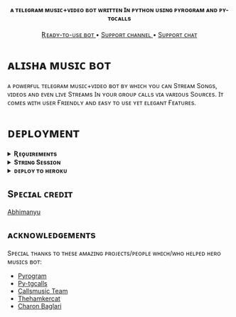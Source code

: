 <H4 Align="Center">
    ᴀ ᴛᴇʟᴇɢʀᴀᴍ ᴍᴜsɪᴄ+ᴠɪᴅᴇᴏ ʙᴏᴛ ᴡʀɪᴛᴛᴇɴ Ɪɴ ᴘʏᴛʜᴏɴ ᴜsɪɴɢ ᴘʏʀᴏɢʀᴀᴍ ᴀɴᴅ ᴘʏ-ᴛɢᴄᴀʟʟs 
</H4>
<P Align="Center">
    <A Href="Https://T.Me/Queenalisharobot"> Ʀᴇᴀᴅʏ-ᴛᴏ-ᴜsᴇ ʙᴏᴛ </A> •
    <A Href="Https://T.Me/Pubglovers_Shayri_Lovers"> Sᴜᴘᴘᴏʀᴛ ᴄʜᴀɴɴᴇʟ </A> •
    <A Href="Https://T.Me/Alishasupport"> Sᴜᴘᴘᴏʀᴛ ᴄʜᴀᴛ </A> 
</P>
    
# ᴀʟɪꜱʜᴀ ᴍᴜsɪᴄ ʙᴏᴛ

ᴀ ᴘᴏᴡᴇʀғᴜʟ ᴛᴇʟᴇɢʀᴀᴍ ᴍᴜsɪᴄ+ᴠɪᴅᴇᴏ ʙᴏᴛ ʙʏ ᴡʜɪᴄʜ ʏᴏᴜ ᴄᴀɴ Sᴛʀᴇᴀᴍ Sᴏɴɢs, ᴠɪᴅᴇᴏs ᴀɴᴅ ᴇᴠᴇɴ ʟɪᴠᴇ Sᴛʀᴇᴀᴍs Ɪɴ ʏᴏᴜʀ ɢʀᴏᴜᴘ ᴄᴀʟʟs ᴠɪᴀ ᴠᴀʀɪᴏᴜs Sᴏᴜʀᴄᴇs. Ɪᴛ ᴄᴏᴍᴇs ᴡɪᴛʜ  ᴜsᴇʀ Ғʀɪᴇɴᴅʟʏ ᴀɴᴅ ᴇᴀsʏ ᴛᴏ ᴜsᴇ ʏᴇᴛ ᴇʟᴇɢᴀɴᴛ Ғᴇᴀᴛᴜʀᴇs.

# ᴅᴇᴘʟᴏʏᴍᴇɴᴛ


<Details>
<Summary><B>Ʀᴇǫᴜɪʀᴇᴍᴇɴᴛs</B></Summary>
<Br>
    
- [ᴘʏᴛʜᴏɴ𝟹.𝟿](Https://Www.Python.Org/Downloads/Release/Python-390/)
- [ᴛᴇʟᴇɢʀᴀᴍ ᴀᴘɪ ᴋᴇʏ](Https://Docs.Pyrogram.Org/Intro/Setup#api-keys)
- [ᴛᴇʟᴇɢʀᴀᴍ ʙᴏᴛ ᴛᴏᴋᴇɴ](Https://T.Me/Botfather)
- [ᴍᴏɴɢᴏᴅʙ Uri](Https://Telegra.Ph/How-to-get-mongodb-uri-04-06)
- [Sᴛʀɪɴɢ Sᴇssɪᴏɴ](Https://T.Me/Stringgeneratorrobot)
    
</Details>

<Details>
<Summary><B>Sᴛʀɪɴɢ Sᴇssɪᴏɴ</B></Summary>
<Br>
    
> ʏᴏᴜ'ʟʟ ɴᴇᴇᴅ ᴀ ᴀᴘɪ_Ɪᴅ & ᴀᴘɪ_ʜᴀsʜ Ɪɴ ᴏʀᴅᴇʀ ᴛᴏ ɢᴇɴᴇʀᴀᴛᴇ ᴘʏʀᴏɢʀᴀᴍ Sᴇssɪᴏɴ. 
> ᴀʟᴡᴀʏs Ʀᴇᴍᴇʙᴇʀ ᴛᴏ ᴜsᴇ ɢᴏᴏᴅ ᴀᴘɪ ᴄᴏᴍʙᴏ ᴇʟsᴇ ʏᴏᴜʀ ᴀᴄᴄᴏᴜɴᴛ ᴄᴏᴜʟᴅ ʙᴇ ᴅᴇʟᴇᴛᴇᴅ.

<H4> ɢᴇɴᴇʀᴀᴛᴇ Sᴇssɪᴏɴ ᴠɪᴀ Ʀᴇᴘʟ: </H4>    
<P><A Href="Https://Replit.Com/@notreallyshikhar/Yukki-music-string-gen"><Img Src="Https://Img.Shields.Io/Badge/Generate%20on%20repl-blueviolet?Style=For-the-badge&Logo=Appveyor" Width="200""/></A></P>

<H4> ɢᴇɴᴇʀᴀᴛᴇ Sᴇssɪᴏɴ ᴠɪᴀ ᴛᴇʟᴇɢʀᴀᴍ Sᴛʀɪɴɢ-ɢᴇɴ ʙᴏᴛ: </H4>    
<P><A Href="Https://T.Me/Stringgeneratorrobot"><Img Src="Https://Img.Shields.Io/Badge/Tg%20string%20gen%20bot-blueviolet?Style=For-the-badge&Logo=Appveyor" Width="200""/></A></P>
    
</Details>

<Details>
<Summary><B>ᴅᴇᴘʟᴏʏ ᴛᴏ ʜᴇʀᴏᴋᴜ</B></Summary>
<Br>

> ʜᴇʀᴏᴋᴜ ʜᴀs ᴛᴡᴏ ᴠᴀʀs[ ʜᴇʀᴏᴋᴜ_ᴀᴘɪ_ᴋᴇʏ & ʜᴇʀᴏᴋᴜ_ᴀᴘᴘ_ɴᴀᴍᴇ ] Ғᴏʀ ᴜᴘᴅᴀᴛᴇʀ ᴛᴏ ᴡᴏʀᴋ. 
> ʙʏ Sᴇᴛᴛɪɴɢ ᴛʜᴏsᴇ ᴛᴡᴏ ᴠᴀʀs ʏᴏᴜ ᴄᴀɴ ɢᴇᴛ ʟᴏɢs ᴏғ ʏᴏᴜʀ ʜᴇʀᴏᴋᴜ ᴀᴘᴘ, Sᴇᴛ ᴠᴀʀ, ᴇᴅɪᴛ ᴠᴀʀ, ᴅᴇʟᴇᴛᴇ ᴠᴀʀs , ᴄʜᴇᴄᴋ ᴅʏɴᴏ ᴜsᴀɢᴇ ᴀɴᴅ ᴜᴘᴅᴀᴛᴇ ʙᴏᴛ. 
> ᴛʜᴏsᴇ ᴛᴡᴏ ᴠᴀʀs ᴀʀᴇ ɴᴏᴛ ᴍᴀɴᴅᴀᴛᴏʀʏ, ʏᴏᴜ ᴄᴀɴ ʟᴇᴀᴠᴇ ᴛʜᴇᴍ ʙʟᴀɴᴋ ᴛᴏᴏ. 
    
<H4> ᴄʟɪᴄᴋ ᴛʜᴇ ʙᴜᴛᴛᴏɴ ʙᴇʟᴏᴡ ᴛᴏ ᴅᴇᴘʟᴏʏ ʏᴜᴋᴋɪ ᴏɴ ʜᴇʀᴏᴋᴜ</H4>    
<P><A Href="Https://Dashboard.Heroku.Com/New?Template=Https%3a%2f%2fgithub.Com%2fcandymusic%2fhero"><Img Src="Https://Img.Shields.Io/Badge/Deploy%20to%20heroku-red?Style=For-the-badge&Logo=Heroku" Width="200"/></A></P>
    
</Details>


## Sᴘᴇᴄɪᴀʟ ᴄʀᴇᴅɪᴛ

[Abhimanyu](Https://T.Me/Itz_Venom_Xd) 

## ᴀᴄᴋɴᴏᴡʟᴇᴅɢᴇᴍᴇɴᴛs

Sᴘᴇᴄɪᴀʟ ᴛʜᴀɴᴋs ᴛᴏ ᴛʜᴇsᴇ ᴀᴍᴀᴢɪɴɢ ᴘʀᴏᴊᴇᴄᴛs/ᴘᴇᴏᴘʟᴇ ᴡʜɪᴄʜ/ᴡʜᴏ ʜᴇʟᴘᴇᴅ ʜᴇʀᴏ ᴍᴜsɪᴄs ʙᴏᴛ:

- [Pyrogram](Https://Github.Com/Pyrogram/Pyrogram)
- [Py-tgcalls](Https://Github.Com/Pytgcalls/Pytgcalls)
- [Callsmusic Team](Https://Github.Com/Callsmusic)
- [Thehamkercat](Https://Github.Com/Thehamkercat)
- [Charon Baglari](Https://Github.Com/Xcbv021)

